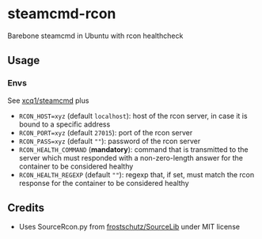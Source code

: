 # steamcmd-rcon

Barebone steamcmd in Ubuntu with rcon healthcheck

## Usage

### Envs

See [xcq1/steamcmd](https://hub.docker.com/r/xcq1/steamcmd/) plus

- `RCON_HOST=xyz` (default `localhost`): host of the rcon server, in case it is bound to a specific address
- `RCON_PORT=xyz` (default `27015`): port of the rcon server
- `RCON_PASS=xyz` (default `""`): password of the rcon server
- `RCON_HEALTH_COMMAND` (**mandatory**): command that is transmitted to the server which must responded with a non-zero-length answer for the container to be considered healthy
- `RCON_HEALTH_REGEXP` (default `""`): regexp that, if set, must match the rcon response for the container to be considered healthy

## Credits

- Uses SourceRcon.py from [frostschutz/SourceLib](https://github.com/frostschutz/SourceLib) under MIT license